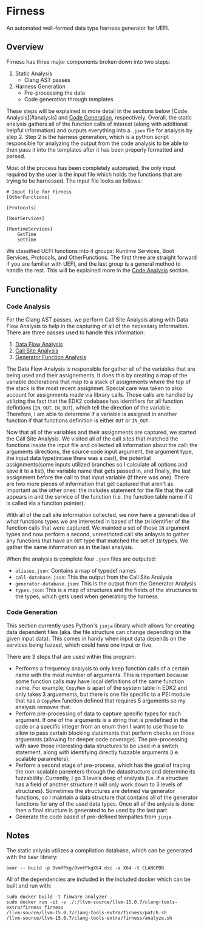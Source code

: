# Firness

An automated well-formed data type harness generator for UEFI. 

## Overview

Firness has three major components broken down into two steps:

1. Static Analysis
    - Clang AST passes
2. Harness Generation
    - Pre-processing the data
    - Code generation through templates

These steps will be explained in more detail in the sections below [Code Analysis][#analysis] and [Code Generation](#generation), respectively. Overall, the static analysis gathers all of the function calls of interest (along with additional helpful information) and outputs everything into a `.json` file for analysis by step 2. Step 2 is the harness generation, which is a python script responsible for analyzing the output from the code analysis to be able to then pass it into the templates after it has been properly formatted and parsed.

Most of the process has been completely automated, the only input required by the user is the input file which holds the functions that are trying to be harnessed. The input file looks as follows:

```
# Input file for Firness
[OtherFunctions]

[Protocols]

[BootServices]

[RuntimeServices]
    GetTime
    SetTime
```

We classified UEFI functions into 4 groups: Runtime Services, Boot Services, Protocols, and OtherFunctions. The first three are straight forward if you are familiar with UEFI, and the last group is a general method to handle the rest. This will be explained more in the [Code Analysis](#analysis) section.

## Functionality

### Code Analysis <a id="analysis"></a>

For the Clang AST passes, we perform Call Site Analysis along with Data Flow Analysis to help in the capturing of all of the necessary information. There are three passes used to handle this information:

1. [Data Flow Analysis](firness/VariableFlow.h)
2. [Call Site Analysis](firness/CallSiteAnalysis.h)
3. [Generator Function Analysis](firness/GeneratorAnalysis.h)

The Data Flow Analysis is responsible for gather all of the variables that are being used and their assignements. It does this by creating a map of the variable declerations that map to a stack of assignments where the top of the stack is the most recent assignmet. Special care was taken to also account for assignments made via library calls. Those calls are handled by utilizing the fact that the EDK2 codebase has identifiers for all function defintions (`IN`, `OUT`, `IN_OUT`), which tell the direction of the variable. Therefore, I am able to determine if a variable is assigned in another function if that functions definition is either `OUT` or `IN_OUT`.

Now that all of the variables and their assignments are captured, we started the Call Site Analysis. We visited all of the call sites that matched the functions inside the input file and collected all information about the call: the arguments directions, the source code input argument, the argument type, the input data type(incase there was a cast), the potential assignments(some inputs utilized branches so I calculate all options and save it to a list), the variable name that gets passed in, and finally, the last assignment before the call to that input variable (if there was one). There are two more pieces of information that get captured that aren't as important as the other ones: the includes statement for the file that the call appears in and the service of the function (i.e. the function table name if it is called via a function pointer).

With all of the call site information collected, we now have a general idea of what functions types we are interested in based of the `IN` identifier of the function calls that were captured. We mainted a set of those `IN` argument types and now perform a second, unrestricted call site anlaysis to gather any functions that have an `OUT` type that matched the set of `IN` types. We gather the same information as in the last analysis.

When the analysis is complete four `.json` files are outputed:

- `aliases.json`: Contains a map of typedef names
- `call-database.json`: This the output from the Call Site Analysis
- `generator-database.json`: This is the output from the Generator Analysis
- `types.json`: This is a map of structures and the fields of the structures to the types, which gets used when generating the harness.

### Code Generation <a id="generation"></a>

This section currently uses Python's `jinja` library which allows for creating data dependent files (aka. the file structure can change depending on the given input data). This comes in handy when input data depends on the services being fuzzed, which could have one input or five. 

There are 3 steps that are used within this program:
- Performs a frequency analysis to only keep function calls of a certain name with the most number of arguments. This is important because some function calls may have local definitions of the same function name. For example, `CopyMem` is apart of the system table in EDK2 and only takes 3 arguements, but there is one file specific to a PEI module that has a `CopyMem` function defined that requires 5 arguments so my analysis removes that.
- Perform pre-processing of data to capture specific types for each argument. If one of the arguments is a string that is predefined in the code or a specific integer from an enum then I want to use those to allow to pass certain blocking statements that perform checks on those arguemnts (allowing for deeper code coverage). The pre-processing with save those interesting data structures to be used in a switch statement, along with identifying directly fuzzable arguments (i.e. scalable parameters).
- Perform a second stage of pre-process, which has the goal of tracing the non-scalable paremters through the datastructure and determine its fuzzablility. Currently, I go 3 levels deep of analysis (i.e. if a structure has a field of another structure it will only work down to 3 levels of structures). Sometimes the structures are defined via generator functions, so I maintain a data structure that contains all of the generator functions for any of the used data types. Once all of the anlysis is done then a final structure is generated to be used by the last part.
- Generate the code based of pre-defined tempaltes from `jinja`.

## Notes

The static anlysis utilizes a compilation database, which can be generated with the `bear` library:

```
bear -- build -p OvmfPkg/OvmfPkgX64.dsc -a X64 -t CLANGPDB
```

All of the dependencies are included in the included docker which can be built and run with:

```
sudo docker build -t fimware-analyzer .
sudo docker run -it -v ./:/llvm-source/llvm-15.0.7/clang-tools-extra/firness firness
/llvm-source/llvm-15.0.7/clang-tools-extra/firness/patch.sh
/llvm-source/llvm-15.0.7/clang-tools-extra/firness/analyze.sh
```